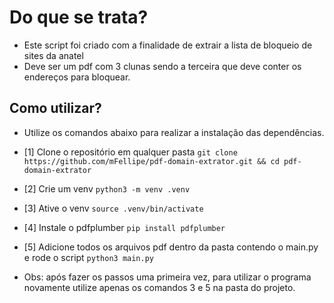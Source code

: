# Do que se trata?
- Este script foi criado com a finalidade de extrair a lista de bloqueio de sites da anatel
- Deve ser um pdf com 3 clunas sendo a terceira que deve conter os endereços para bloquear.

## Como utilizar?
- Utilize os comandos abaixo para realizar a instalação das dependências.


- [1] Clone o repositório em qualquer pasta
```git clone https://github.com/mFellipe/pdf-domain-extrator.git && cd pdf-domain-extrator```

- [2] Crie um venv
```python3 -m venv .venv```

- [3] Ative o venv
```source .venv/bin/activate```

- [4] Instale o pdfplumber
```pip install pdfplumber```

- [5] Adicione todos os arquivos pdf dentro da pasta contendo o main.py e rode o script
```python3 main.py```

- Obs: após fazer os passos uma primeira vez, para utilizar o programa novamente utilize apenas os comandos 3 e 5 na pasta do projeto.
